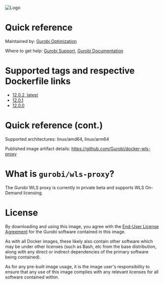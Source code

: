 ![Logo](https://cdn.gurobi.com/wp-content/uploads/GurobiLogo_Black.svg "Gurobi Optimization")
# Quick reference
Maintained by: [Gurobi Optimization](https://www.gurobi.com)

Where to get help: [Gurobi Support](https://www.gurobi.com/support/), [Gurobi Documentation](https://www.gurobi.com/documentation/)

# Supported tags and respective Dockerfile links

* [12.0.2, latest](https://github.com/Gurobi/docker-wls-proxy/blob/master/12.0.2/Dockerfile)
* [12.0.1](https://github.com/Gurobi/docker-wls-proxy/blob/master/12.0.1/Dockerfile)
* [12.0.0](https://github.com/Gurobi/docker-wls-proxy/blob/master/12.0.0/Dockerfile)

# Quick reference (cont.)

Supported architectures: linux/amd64, linux/arm64

Published image artifact details: https://github.com/Gurobi/docker-wls-proxy

# What is `gurobi/wls-proxy`?
The Gurobi WLS proxy is currently in private beta and supports WLS On-Demand licensing.

# License

By downloading and using this image, you agree with the
[End-User License Agreement](https://www.gurobi.com/EULA) for the Gurobi software contained in this image.

As with all Docker images, these likely also contain other software which may be under other
licenses (such as Bash, etc from the base distribution, along with any direct or indirect
dependencies of the primary software being contained).

As for any pre-built image usage, it is the image user's responsibility to ensure that any use
of this image complies with any relevant licenses for all software contained within.


